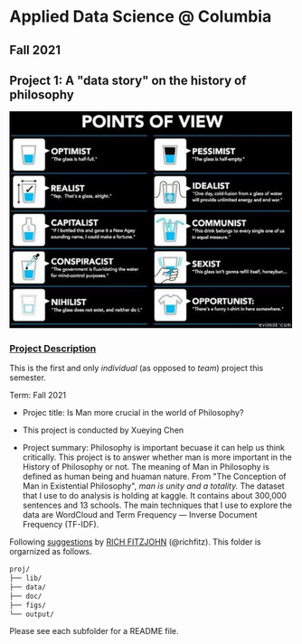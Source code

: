 # Applied Data Science @ Columbia
## Fall 2021
## Project 1: A "data story" on the history of philosophy

<img src="figs/100126-the-glass.jpeg" width="500">

### [Project Description](doc/)
This is the first and only *individual* (as opposed to *team*) project this semester. 

Term: Fall 2021

+ Projec title: Is Man more crucial in the world of Philosophy?
+ This project is conducted by Xueying Chen

+ Project summary: Philosophy is important becuase it can help us think critically. This project is to answer whether man is more important in the History of Philosophy or not. The meaning of Man in Philosophy is defined as human being and huaman nature. From "The Conception of Man in Existential Philosophy", *man is unity and a totality.* The dataset that I use to do analysis is holding at kaggle. It contains about 300,000 sentences and 13 schools. The main techniques that I use to explore the data are WordCloud and Term Frequency — Inverse Document Frequency (TF-IDF).

Following [suggestions](http://nicercode.github.io/blog/2013-04-05-projects/) by [RICH FITZJOHN](http://nicercode.github.io/about/#Team) (@richfitz). This folder is orgarnized as follows.

```
proj/
├── lib/
├── data/
├── doc/
├── figs/
└── output/
```

Please see each subfolder for a README file.
